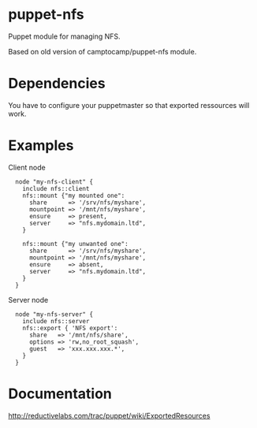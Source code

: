 puppet-nfs
==========

Puppet module for managing NFS.

Based on old version of camptocamp/puppet-nfs module.

# Dependencies

You have to configure your puppetmaster so that exported ressources will work.

# Examples

Client node
```
  node "my-nfs-client" {
    include nfs::client
    nfs::mount {"my mounted one":
      share      => '/srv/nfs/myshare',
      mountpoint => '/mnt/nfs/myshare',
      ensure     => present,
      server     => "nfs.mydomain.ltd",
    }

    nfs::mount {"my unwanted one":
      share      => '/srv/nfs/myshare',
      mountpoint => '/mnt/nfs/myshare',
      ensure     => absent,
      server     => "nfs.mydomain.ltd",
    }
  }
```

Server node
```
  node "my-nfs-server" {
    include nfs::server
    nfs::export { 'NFS export':
      share   => '/mnt/nfs/share',
      options => 'rw,no_root_squash',
      guest   => 'xxx.xxx.xxx.*',
    }
  }
```

# Documentation
http://reductivelabs.com/trac/puppet/wiki/ExportedResources
